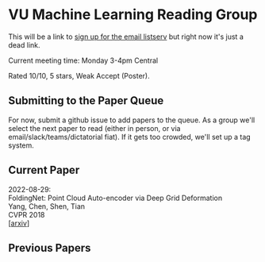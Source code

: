 
# VU Machine Learning Reading Group

This will be a link to [sign up for the email listserv](about:blank) but right now it's just a dead link.

Current meeting time: Monday 3-4pm Central

Rated 10/10, 5 stars, Weak Accept (Poster).

## Submitting to the Paper Queue

For now, submit a github issue to add papers to the queue. As a group we'll select the next paper to read (either in person, or via email/slack/teams/dictatorial fiat). If it gets too crowded, we'll set up a tag system.

## Current Paper

2022-08-29:  
FoldingNet: Point Cloud Auto-encoder via Deep Grid Deformation  
Yang, Chen, Shen, Tian  
CVPR 2018  
[[arxiv](https://arxiv.org/abs/1712.07262)]


## Previous Papers

